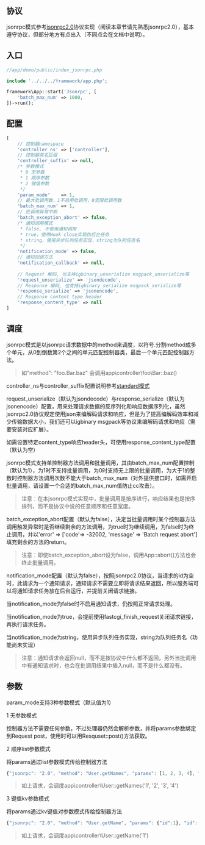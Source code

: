 协议
----
jsonrpc模式参考[jsonrpc2.0](http://www.jsonrpc.org/specification)协议实现（阅读本章节请先熟悉jsonrpc2.0），基本遵守协议，但部分地方有点出入（不同点会在文档中说明）。

入口
----
```php
//app/demo/public/index_jsonrpc.php

include '../../../framework/app.php';

framework\App::start('Jsonrpc', [
    'batch_max_num' => 1000,
])->run();
```

配置
----
```php
[
    // 控制器namespace
    'controller_ns' => ['controller'],
    // 控制器类名后缀
    'controller_suffix' => null,
    /* 参数模式
     * 0 无参数
     * 1 顺序参数
     * 2 键值参数
     */
    'param_mode'    => 1,
    // 最大批调用数，1不启用批调用，0无限批调用数
    'batch_max_num' => 1,
    // 批调用异常中断
    'batch_exception_abort' => false,
    /* 通知调用模式
     * false, 不使用通知调用
     * true，使用Hook close实现伪后台任务
     * string，使用异步队列任务实现，string为队列任务名
     */
    'notification_mode' => false,
    // 通知回调方法
    'notification_callback' => null,
    
    // Request 解码, 也支持igbinary_unserialize msgpack_unserialize等
    'request_unserialize' => 'jsondecode',
    // Response 编码, 也支持igbinary_serialize msgpack_serialize等
    'response_serialize' => 'jsonencode',
    // Response content type header
    'response_content_type' => null
]
```


调度
----

jsonrpc模式是以jsonrpc请求数据中的method来调度，以符号.分割method成多个单元，从0到倒数第2个之间的单元匹配控制器类，最后一个单元匹配控制器方法。

> 如"method": "foo.Bar.baz" 会调用app\controller\foo\Bar::baz()

controller_ns与controller_suffix配置说明参考[standard模式](doc/app_standard.md)

request_unserialize（默认为jsondecode）与response_serialize（默认为jsonencode）配置，用来处理请求数据的反序列化和响应数据序列化，虽然jsonrpc2.0协议规定使用json来编解码请求和响应，但是为了提高编解码效率和减少传输数据大小，我们还可以igbinary msgpack等协议来编解码请求和响应（需要安装对应扩展）。

如需设置特定content_type响应header头，可使用response_content_type配置（默认为空）

jsonrpc模式支持单控制器方法调用和批量调用，其由batch_max_num配置控制（默认为1），为1时不支持批量调用，为0时支持无上限的批量调用，为大于1的整数时控制器方法调用次数不能大于batch_max_num（对外提供接口时，如需开启批量调用，请设置一个合适的batch_max_num值防止cc攻击）。

> 注意：在本jsonrpc模式实现中，批量调用是按序进行，响应结果也是按序排列，而不是协议中说的任意顺序和任意宽度。

batch_exception_abort配置（默认为false），决定当批量调用时某个控制器方法调用触发异常时是否继续剩余的方法调用，为true时为继续调用，为false时为终止调用，并以'error' => ['code'=> -32002, 'message' => 'Batch request abort']填充剩余的方法的return。

> 注意：即使batch_exception_abort设为false，调用App::abort()方法也会终止批量调用。


notification_mode配置（默认为false），按照jsonrpc2.0协议，当请求的id为空时，此请求为一个通知请求，通知请求不需要立即将请求结果返回，所以服务端可以将通知请求任务放在后台运行，并提前关闭请求链接。

当notification_mode为false时不启用通知请求，仍按照正常请求处理。

当notification_mode为true，会提前使用fastcgi_finish_request关闭请求链接，再执行请求任务。

当notification_mode为string，使用异步队列任务实现，string为队列任务名（功能尚未实现）

> 注意：通知请求会返回null，而不是按协议中什么都不返回，另外当批调用中有通知请求时，也会在批调用结果中插入null，而不是什么都没有。

参数
---
param_mode支持3种参数模式（默认值为1）

1 无参数模式

控制器方法不需要任何参数，不过处理器仍然会解析参数，并将params参数绑定到Request post，使用时可以用Resquset::post()方法获取。

2 顺序list参数模式

将params通过list参数模式传给控制器方法

```js
{"jsonrpc": "2.0", "method": "User.getNames", "params": [1, 2, 3, 4], "id": 1}
```
> 如上请求，会调度app\controller\User::getNames('1', '2', '3', '4')

3 键值kv参数模式

将params通过kv键值对参数模式传给控制器方法

```js
{"jsonrpc": "2.0", "method": "User.getName", "params": {"id":1}, "id": 2}
```
> 如上请求，会调度app\controller\User::getName('1')













